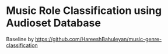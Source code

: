 # Music Role Classification using Audioset Database
 
 Baseline by https://github.com/HareeshBahuleyan/music-genre-classification
